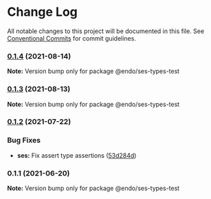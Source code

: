 # Change Log

All notable changes to this project will be documented in this file.
See [Conventional Commits](https://conventionalcommits.org) for commit guidelines.

### [0.1.4](https://github.com/endojs/endo/compare/@endo/ses-types-test@0.1.3...@endo/ses-types-test@0.1.4) (2021-08-14)

**Note:** Version bump only for package @endo/ses-types-test





### [0.1.3](https://github.com/endojs/endo/compare/@endo/ses-types-test@0.1.2...@endo/ses-types-test@0.1.3) (2021-08-13)

**Note:** Version bump only for package @endo/ses-types-test





### [0.1.2](https://github.com/endojs/endo/compare/@endo/ses-types-test@0.1.1...@endo/ses-types-test@0.1.2) (2021-07-22)


### Bug Fixes

* **ses:** Fix assert type assertions ([53d284d](https://github.com/endojs/endo/commit/53d284d04eebed57ccaf19b43a1ff9a71393cc6b))



### 0.1.1 (2021-06-20)

**Note:** Version bump only for package @endo/ses-types-test
